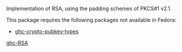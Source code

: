 Implementation of RSA, using the padding schemes of PKCS#1 v2.1.

This package requires the following packages not available in Fedora:

* [ghc-crypto-pubkey-types](../ghc-crypto-pubkey-types)

[ghc-RSA](https://copr.fedorainfracloud.org/coprs/dshea/bdcs-haskell-deps/package/ghc-RSA/status_image/last_build.png)
